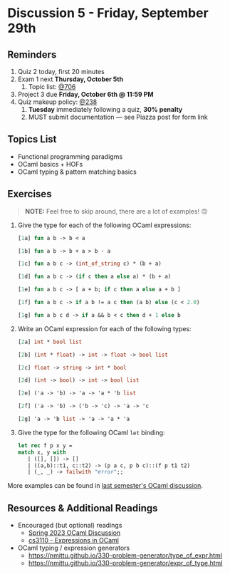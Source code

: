 # Discussion 5 - Friday, September 29th

## Reminders

1. Quiz 2 today, first 20 minutes
2. Exam 1 next **Thursday, October 5th**
   1. Topic list: [@706](https://piazza.com/class/lkimk0rc39wfi/post/706)
3. Project 3 due **Friday, October 6th @ 11:59 PM**
4. Quiz makeup policy: [@238](https://piazza.com/class/lkimk0rc39wfi/post/238)
   1. **Tuesday** immediately following a quiz, **30% penalty**
   2. MUST submit documentation — see Piazza post for form link

## Topics List

- Functional programming paradigms
- OCaml basics + HOFs
- OCaml typing & pattern matching basics

## Exercises

> **NOTE:** Feel free to skip around, there are a lot of examples! 🙃

1. Give the type for each of the following OCaml expressions:

   ```ocaml
   [1a] fun a b -> b < a

   [1b] fun a b -> b + a > b - a

   [1c] fun a b c -> (int_of_string c) * (b + a)

   [1d] fun a b c -> (if c then a else a) * (b + a)

   [1e] fun a b c -> [ a + b; if c then a else a + b ]

   [1f] fun a b c -> if a b != a c then (a b) else (c < 2.0)

   [1g] fun a b c d -> if a && b < c then d + 1 else b
   ```

2. Write an OCaml expression for each of the following types:

   ```ocaml
   [2a] int * bool list

   [2b] (int * float) -> int -> float -> bool list

   [2c] float -> string -> int * bool

   [2d] (int -> bool) -> int -> bool list

   [2e] ('a -> 'b) -> 'a -> 'a * 'b list

   [2f] ('a -> 'b) -> ('b -> 'c) -> 'a -> 'c

   [2g] 'a -> 'b list -> 'a -> 'a * 'a
   ```

3. Give the type for the following OCaml `let` binding:

   ```ocaml
   let rec f p x y =
   match x, y with
      | ([], []) -> []
      | ((a,b)::t1, c::t2) -> (p a c, p b c)::(f p t1 t2)
      | (_, _) -> failwith "error";;
   ```

More examples can be found in [last semester's OCaml discussion](https://github.com/cmsc330-umd/spring23/tree/main/discussions/d3_ocaml).

## Resources & Additional Readings

- Encouraged (but optional) readings
  - [Spring 2023 OCaml Discussion](https://github.com/cmsc330-umd/spring23/tree/main/discussions/d3_ocaml)
  - [cs3110 - Expressions in OCaml](https://cs3110.github.io/textbook/chapters/basics/expressions.html)
- OCaml typing / expression generators
  - https://nmittu.github.io/330-problem-generator/type_of_expr.html
  - https://nmittu.github.io/330-problem-generator/expr_of_type.html

